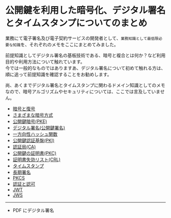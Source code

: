 # 公開鍵を利用した暗号化、デジタル署名とタイムスタンプについてのまとめ

業務にて電子署名及び電子契約サービスの開発者として、`業務知識として最低限必要な知識`を、それぞれのメモをここにまとめてみました。

前提知識としてデジタル署名の基板技術である、暗号と複合とは何か？など利用目的や利用方法について触れています。  
今では一般的なものではありますあ、デジタル署名について初めて触れる方は、順に追って前提知識を確認することをお勧めします。

尚、あくまでデジタル署名とタイムスタンプに関わるドメイン知識としてのメモなので、暗号アルゴリズムやセキュリティについては、ここでは言及していません。

- [暗号と復号](EncryptionAndDecryption.md)
- [さまざまな暗号方式](VariousCryptographyMethods.md)
- [公開鍵暗号(PKE)](PublicKeyEncryption.md)
- [デジタル署名(公開鍵署名)](DigitalSignature.md)
- [一方向性ハッシュ関数](OneWayHashFunction.md)
- [公開鍵認証基盤(PKI)](PublicKeyCryptographyInfrastructure.md)
- [認証局(CA)](CertificationAuthority.md)
- [公開鍵の証明書(PKC)](PublicKeyCertificate.md)
- [証明書失効リスト(CRL)](CertificateRevocationList.md)
- [タイムスタンプ](TimeStamps.md)
- [長期署名](LongTermSignature.md)
- [PKCS](PKCS.md)
- [認証と認可](AuthenticationAndAuthorization.md)
- [JWT](JWT.md)
- [JWS](JWS.md)

---

- PDF にデジタル署名
<!-- - [PDF にタイムスタンプ](AddingTimestampToPDF.md) -->
<!-- - [公開鍵鍵交換](PublicKeyExchange.md) -->
<!-- - [公開鍵暗号を利用したバックアップ](BackupUsingPublicKeyCryptography.md) -->
<!-- - [公開鍵認証](PublicKeyAuthentication.md) -->
<!-- - [公開鍵に基づくアクセス制御](PublicKeyBasedAccessControl.md) -->
